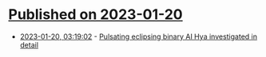 # [Published on 2023-01-20](index.md)

* [2023-01-20, 03:19:02](https://news.ycombinator.com/item?id=34448781) - [Pulsating eclipsing binary AI Hya investigated in detail](https://phys.org/news/2023-01-pulsating-eclipsing-binary-ai-hya.html)
